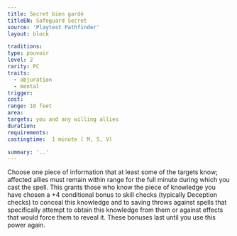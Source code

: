 ```yaml
---
title: Secret bien gardé
titleEN: Safeguard Secret
source: 'Playtest Pathfinder'
layout: block

traditions:
type: pouvoir
level: 2
rarity: PC
traits:
  - abjuration
  - mental
trigger: 
cost: 
range: 10 feet
area: 
targets: you and any willing allies
duration: 
requirements: 
castingtime:  1 minute ( M, S, V)

summary: '..'
---
```

Choose one piece of information that at least some of the targets know; affected allies must remain within range for the full minute during which you cast the spell. This grants those who know the piece of knowledge you have chosen a +4 conditional bonus to skill checks (typically Deception checks) to conceal this knowledge and to saving throws against spells that specifically attempt to obtain this knowledge from them or against effects that would force them to reveal it. These bonuses last until you use this power again.